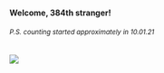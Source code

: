 #### Welcome, 384th stranger!

###### <sup>P.S. counting started approximately in 10.01.21</sup>

<img src="https://kraftwerk28.pp.ua/vcnt.png"></img>
